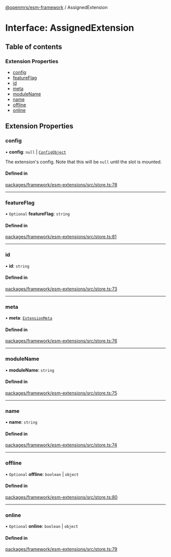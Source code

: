 [@openmrs/esm-framework](../API.md) / AssignedExtension

# Interface: AssignedExtension

## Table of contents

### Extension Properties

- [config](AssignedExtension.md#config)
- [featureFlag](AssignedExtension.md#featureflag)
- [id](AssignedExtension.md#id)
- [meta](AssignedExtension.md#meta)
- [moduleName](AssignedExtension.md#modulename)
- [name](AssignedExtension.md#name)
- [offline](AssignedExtension.md#offline)
- [online](AssignedExtension.md#online)

## Extension Properties

### config

• **config**: ``null`` \| [`ConfigObject`](ConfigObject.md)

The extension's config. Note that this will be `null` until the slot is mounted.

#### Defined in

[packages/framework/esm-extensions/src/store.ts:78](https://github.com/its-kios09/openmrs-esm-core/blob/main/packages/framework/esm-extensions/src/store.ts#L78)

___

### featureFlag

• `Optional` **featureFlag**: `string`

#### Defined in

[packages/framework/esm-extensions/src/store.ts:81](https://github.com/its-kios09/openmrs-esm-core/blob/main/packages/framework/esm-extensions/src/store.ts#L81)

___

### id

• **id**: `string`

#### Defined in

[packages/framework/esm-extensions/src/store.ts:73](https://github.com/its-kios09/openmrs-esm-core/blob/main/packages/framework/esm-extensions/src/store.ts#L73)

___

### meta

• **meta**: [`ExtensionMeta`](ExtensionMeta.md)

#### Defined in

[packages/framework/esm-extensions/src/store.ts:76](https://github.com/its-kios09/openmrs-esm-core/blob/main/packages/framework/esm-extensions/src/store.ts#L76)

___

### moduleName

• **moduleName**: `string`

#### Defined in

[packages/framework/esm-extensions/src/store.ts:75](https://github.com/its-kios09/openmrs-esm-core/blob/main/packages/framework/esm-extensions/src/store.ts#L75)

___

### name

• **name**: `string`

#### Defined in

[packages/framework/esm-extensions/src/store.ts:74](https://github.com/its-kios09/openmrs-esm-core/blob/main/packages/framework/esm-extensions/src/store.ts#L74)

___

### offline

• `Optional` **offline**: `boolean` \| `object`

#### Defined in

[packages/framework/esm-extensions/src/store.ts:80](https://github.com/its-kios09/openmrs-esm-core/blob/main/packages/framework/esm-extensions/src/store.ts#L80)

___

### online

• `Optional` **online**: `boolean` \| `object`

#### Defined in

[packages/framework/esm-extensions/src/store.ts:79](https://github.com/its-kios09/openmrs-esm-core/blob/main/packages/framework/esm-extensions/src/store.ts#L79)
